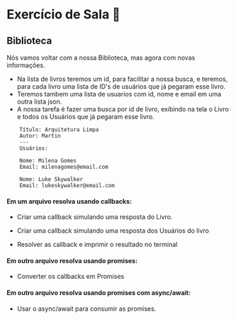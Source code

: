 # Exercício de Sala 🏫  

## Biblioteca

Nós vamos voltar com a nossa Biblioteca, mas agora com novas informações.
- Na lista de livros teremos um id, para facilitar a nossa busca, e teremos, para cada livro uma lista de ID's  de usuários que já pegaram esse livro.
- Teremos tambem uma lista de usuarios com id, nome e email em uma outra lista json.
- A nossa tarefa é fazer uma busca por id de livro, exibindo na tela o Livro e todos os Usuários que já pegaram esse livro.

```
    Título: Arquitetura Limpa
    Autor: Martin
    ---
    Usuários:
    
    Nome: Milena Gomes
    Email: milenagomes@email.com

    Nome: Luke Skywalker
    Email: lukeskywalker@email.com
```




#### **Em um arquivo resolva usando callbacks:**

 - Criar uma callback simulando uma resposta do Livro.

 - Criar uma callback simulando uma resposta dos Usuários do livro

 - Resolver as callback e imprimir o resultado no terminal


#### **Em outro arquivo resolva usando promises:**
 - Converter os callbacks em Promises

#### **Em outro arquivo resolva usando promises com async/await:**

 - Usar o async/await para consumir as promises.

